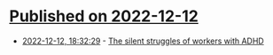 # [Published on 2022-12-12](index.md)

* [2022-12-12, 18:32:29](https://news.ycombinator.com/item?id=33958290) - [The silent struggles of workers with ADHD](https://www.bbc.com/worklife/article/20221209-the-silent-struggles-of-workers-with-adhd)
